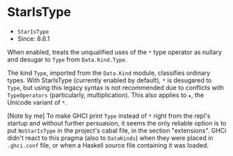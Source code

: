 # StarIsType

- `StarIsType`
- Since: 8.6.1

When enabled, treats the unqualified uses of the `*` type operator as nullary and desugar to `Type` from `Data.Kind.Type`.

The kind `Type`, imported from the `Data.Kind` module, classifies ordinary types. With StarIsType (currently enabled by default), `*` is desugared to `Type`, but using this legacy syntax is not recommended due to conflicts with `TypeOperators` (particularly, multiplication). This also applies to `★`, the Unicode variant of `*`.

[Note by me] To make GHCI print `Type` instead of `*` right from the repl's startup and without further persuasion, it seems the only reliable option is to put `NoStarIsType` in the project's cabal file, in the section "extensions". GHCi didn't react to this pragma (also to `DataKinds`) when they were placed in `.ghci.conf` file, or when a Haskell source file containing it was loaded.
